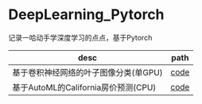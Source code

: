 # DeepLearning_Pytorch
记录一哈动手学深度学习的点点，基于Pytorch

| desc           | path                                                         |
| -------------- | ------------------------------------------------------------ |
| 基于卷积神经网络的叶子图像分类(单GPU) | [code](https://github.com/WeiZhenOoooo/DeepLearning_Pytorch/blob/main/notebooks/classify_leaves/classify-leaves-resnet.ipynb) |
| 基于AutoML的California房价预测(CPU) | [code](https://github.com/WeiZhenOoooo/DeepLearning_Pytorch/blob/main/notebooks/california_houseprices/automl_houseprices.ipynb) |


